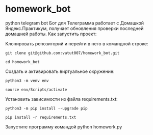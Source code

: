 # homework_bot
python telegram bot
Бот для Телеграмма работает с Домашкой Яндекс.Практикум, получает обновления проверки последней домашней работы.
Как запустить проект:

Клонировать репозиторий и перейти в него в командной строке:

```
git clone git@github.com:vatut007/homework_bot.git
```

```
cd homework_bot
```

Cоздать и активировать виртуальное окружение:

```
python3 -m venv env
```

```
source env/Scripts/activate
```

Установить зависимости из файла requirements.txt:

```
python3 -m pip install --upgrade pip
```

```
pip install -r requirements.txt
```
Запустите программу командой
python homework.py